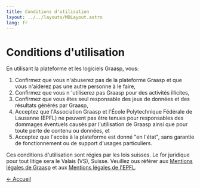 ```yaml
---
title: Conditions d'utilisation
layout: ../../layouts/MDLayout.astro
lang: fr
---
```


# Conditions d'utilisation

En utilisant la plateforme et les logiciels Graasp, vous:

1. Confirmez que vous n'abuserez pas de la plateforme Graasp et que vous n'aiderez pas une autre personne à le faire,
2. Confirmez que vous n 'utiliserez pas Graasp pour des activités illicites,
3. Confirmez que vous êtes seul responsable des jeux de données et des résultats générés par Graasp,
4. Acceptez que l'Association Graasp et l'École Polytechnique Fédérale de Lausanne (EPFL) ne peuvent pas être tenues pour responsables des dommages éventuels causés par l'utilisation de Graasp ainsi que pour toute perte de contenu ou données, et
5. Acceptez que l'accès à la plateforme est donné "en l'état", sans garantie de fonctionnement ou de support d'usages particuliers.

Ces conditions d'utilisation sont régies par les lois suisses. Le for juridique pour tout litige sera le Valais (VS), Suisse. Veuillez ous référer aux [Mentions légales de Graasp](/disclaimer) et aux [Mentions légales de l'EPFL](https://www.epfl.ch/about/overview/regulations-and-guidelines/disclaimer/).

[&larr; Accueil](../)
